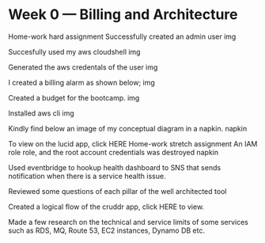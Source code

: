 # Week 0 — Billing and Architecture
Home-work hard assignment
Successfully created an admin user img

Succesfully used my aws cloudshell img

Generated the aws credentals of the user img

I created a billing alarm as shown below; img

Created a budget for the bootcamp. img

Installed aws cli img

Kindly find below an image of my conceptual diagram in a napkin. napkin

To view on the lucid app, click HERE
Home-work stretch assignment
An IAM role role, and the root account credentials was destroyed napkin

Used eventbridge to hookup health dashboard to SNS that sends notification when there is a service health issue.

Reviewed some questions of each pillar of the well architected tool

Created a logical flow of the cruddr app, click HERE to view.

Made a few research on the technical and service limits of some services such as RDS, MQ, Route 53, EC2 instances, Dynamo DB etc.